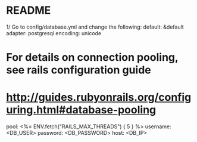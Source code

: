 # README

1/ Go to config/database.yml and change the following:
default: &default
  adapter: postgresql
  encoding: unicode
  # For details on connection pooling, see rails configuration guide
  # http://guides.rubyonrails.org/configuring.html#database-pooling
  pool: <%= ENV.fetch("RAILS_MAX_THREADS") { 5 } %>
  username: <DB_USER>
  password: <DB_PASSWORD>
  host: <DB_IP>
